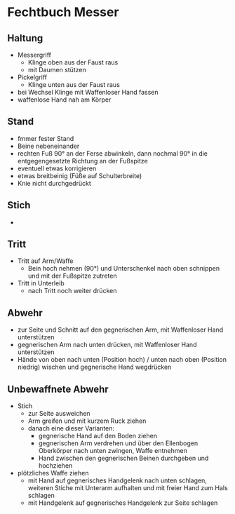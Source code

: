 # Fechtbuch Messer

## Haltung

- Messergriff
	- Klinge oben aus der Faust raus
	- mit Daumen stützen
- Pickelgriff
	- Klinge unten aus der Faust raus
- bei Wechsel Klinge mit Waffenloser Hand fassen
- waffenlose Hand nah am Körper

## Stand

- fmmer fester Stand
- Beine nebeneinander
- rechten Fuß 90° an der Ferse abwinkeln, dann nochmal 90° in die entgegengesetzte Richtung an der Fußspitze
- eventuell etwas korrigieren
- etwas breitbeinig (Füße auf Schulterbreite)
- Knie nicht durchgedrückt

## Stich

- 

## Tritt

- Tritt auf Arm/Waffe
	- Bein hoch nehmen (90°) und Unterschenkel nach oben schnippen und mit der Fußspitze zutreten
- Tritt in Unterleib
	- nach Tritt noch weiter drücken

## Abwehr

- zur Seite und Schnitt auf den gegnerischen Arm, mit Waffenloser Hand unterstützen
- gegnerischen Arm nach unten drücken, mit Waffenloser Hand unterstützen
- Hände von oben nach unten (Position hoch) / unten nach oben (Position niedrig) wischen und gegnerische Hand wegdrücken

## Unbewaffnete Abwehr

- Stich
	- zur Seite ausweichen
	- Arm greifen und mit kurzem Ruck ziehen
	- danach eine dieser Varianten:
		- gegnerische Hand auf den Boden ziehen
		- gegnerischen Arm verdrehen und über den Ellenbogen Oberkörper nach unten zwingen, Waffe entnehmen
		- Hand zwischen den gegnerischen Beinen durchgeben und hochziehen
- plötzliches Waffe ziehen
	- mit Hand auf gegnerisches Handgelenk nach unten schlagen, weiteren Stiche mit Unterarm aufhalten und mit freier Hand zum Hals schlagen
	- mit Handgelenk auf gegnerisches Handgelenk zur Seite schlagen

